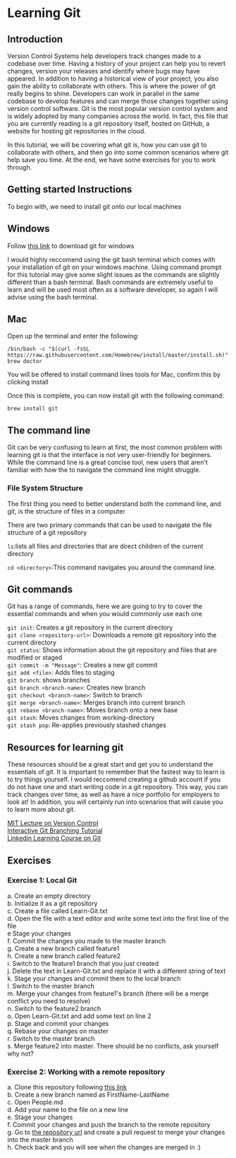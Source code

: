 # Learning Git

## Introduction

Version Control Systems help developers track changes made to a codebase over time. Having a history of your project can help you to revert changes, version your releases and identify where bugs may have appeared. In addition to having a historical view of your project, you also gain the ability to collaborate with others. This is where the power of git really begins to shine. Developers can work in parallel in the same codebase to develop features and can merge those changes together using version control software. Git is the most popular version control system and is widely adopted by many companies across the world. In fact, this file that you are currently reading is a git repository itself, hosted on GitHub, a website for hosting git repositories in the cloud. 

In this tutorial, we will be covering what git is, how you can use git to collaborate with others, and then go into some common scenarios where git help save you time. At the end, we have some exercises for you to work through.

## Getting started Instructions
To begin with, we need to install git onto our local machines
## Windows
Follow [this link](https://git-scm.com/download/win) to download git for windows

I would highly reccomend using the git bash terminal which comes with your installation of git on your windows machine. Using command prompt for this tutorial may give some slight issues as the commands are slightly different than a bash terminal. Bash commands are extremely useful to learn and will be used most often as a software developer, so again I will advise using the bash terminal.
## Mac
Open up the terminal and enter the following:

```
/bin/bash -c "$(curl -fsSL https://raw.githubusercontent.com/Homebrew/install/master/install.sh)"
brew doctor
```

You will be offered to install command lines tools for Mac, confirm this by clicking install

Once this is complete, you can now install git with the following command:

```
brew install git
```

## The command line

Git can be very confusing to learn at first, the most common problem with learning git is that the interface is not very user-friendly for beginners. While the command line is a great concise tool, new users that aren't familiar with how the to navigate the command line might struggle.
### File System Structure
The first thing you need to better understand both the command line, and git, is the structure of files in a computer

There are two primary commands that can be used to navigate the file structure of a git repository

```ls```:lists all files and directories that are direct children of the current directory 

```cd <directory>```:This command navigates you around the command line.
####


## Git commands

Git has a range of commands, here we are going to try to cover the essential commands and when you would commonly use each one

```git init```: Creates a git repository in the current directory<br/>
```git clone <repository-url>```: Downloads a remote git repository into the current directory</br>
```git status```: Shows information about the git repository and files that are modified or staged<br/>
```git commit -m "Message"```: Creates a new git commit<br/>
```git add <file>```: Adds files to staging<br/>
```git branch```: shows branches<br/>
```git branch <branch-name>```: Creates new branch<br/>
```git checkout <branch-name>```: Switch to branch<br/>
```git merge <branch-name>```: Merges branch into current branch<br/>
```git rebase <branch-name>```: Moves branch onto a new base<br/>
```git stash```: Moves changes from working-directory<br/>
```git stash pop```: Re-applies previously stashed changes<br/>

## Resources for learning git

These resources should be a great start and get you to understand the essentials of git. It is important to remember that the fastest way to learn is to try things yourself. I would reccomend creating a github account if you do not have one and start writing code in a git repository. This way, you can track changes over time, as well as have a nice portfolio for employers to look at! In addition, you will certainly run into scenarios that will cause you to learn more about git.

[MIT Lecture on Version Control](https://www.youtube.com/watch?time_continue=5&v=2sjqTHE0zok&feature=emb_logo)<br>
[Interactive Git Branching Tutorial](https://learngitbranching.js.org/)<br>
[Linkedin Learning Course on Git](https://www.linkedin.com/learning/git-essential-training-the-basics/use-git-version-control-software-to-manage-project-code?u=2212297)<br>


## Exercises

### Exercise 1: Local Git

a. Create an empty directory<br>
b. Initialize it as a git repository<br>
c. Create a file called Learn-Git.txt<br>
d. Open the file with a text editor and write some text into the first line of the file<br>
e  Stage your changes<br>
f. Commit the changes you made to the master branch<br>
g. Create a new branch called feature1<br>
h. Create a new branch called feature2<br>
i. Switch to the feature1 branch that you just created<br>
j. Delete the text in Learn-Git.txt and replace it with a different string of text<br>
k. Stage your changes and commit them to the local branch<br>
l. Switch to the master branch<br>
m. Merge your changes from feature1's branch (there will be a merge conflict you need to resolve)<br>
n. Switch to the feature2 branch<br>
o. Open Learn-Git.txt and add some text on line 2<br>
p. Stage and commit your changes<br>
q. Rebase your changes on master<br>
r. Switch to the master branch<br>
s. Merge feature2 into master. There should be no conflicts, ask yourself why not?<br>

### Exercise 2: Working with a remote repository

a. Clone this repository following [this link](https://github.com/Wentworth-Computer-Science-Society/Learn-Git)<br>
b. Create a new branch named as FirstName-LastName<br>
c. Open People.md<br>
d. Add your name to the file on a new line<br>
e. Stage your changes<br>
f. Commit your changes and push the branch to the remote repository<br>
g. Go to [the repository url](https://github.com/Wentworth-Computer-Science-Society/Learn-Git) and create a pull request to merge your changes into the master branch<br>
h. Check back and you will see when the changes are merged in :)<br>

